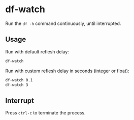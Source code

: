 # df-watch

Run the `df -h` command continuously, until interrupted.

## Usage

Run with default reflesh delay:
```bash
df-watch
```

Run with custom reflesh delay in seconds (integer or float):
```bash
df-watch 0.1
df-watch 3
```

## Interrupt

Press `ctrl-c` to terminate the process.
